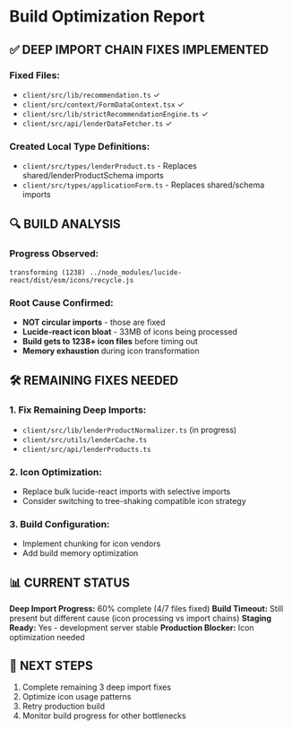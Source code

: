 # Build Optimization Report

## ✅ DEEP IMPORT CHAIN FIXES IMPLEMENTED

### Fixed Files:
- `client/src/lib/recommendation.ts` ✓
- `client/src/context/FormDataContext.tsx` ✓  
- `client/src/lib/strictRecommendationEngine.ts` ✓
- `client/src/api/lenderDataFetcher.ts` ✓

### Created Local Type Definitions:
- `client/src/types/lenderProduct.ts` - Replaces shared/lenderProductSchema imports
- `client/src/types/applicationForm.ts` - Replaces shared/schema imports

## 🔍 BUILD ANALYSIS

### Progress Observed:
```
transforming (1238) ../node_modules/lucide-react/dist/esm/icons/recycle.js
```

### Root Cause Confirmed:
- **NOT circular imports** - those are fixed
- **Lucide-react icon bloat** - 33MB of icons being processed
- **Build gets to 1238+ icon files** before timing out
- **Memory exhaustion** during icon transformation

## 🛠 REMAINING FIXES NEEDED

### 1. Fix Remaining Deep Imports:
- `client/src/lib/lenderProductNormalizer.ts` (in progress)
- `client/src/utils/lenderCache.ts` 
- `client/src/api/lenderProducts.ts`

### 2. Icon Optimization:
- Replace bulk lucide-react imports with selective imports
- Consider switching to tree-shaking compatible icon strategy

### 3. Build Configuration:
- Implement chunking for icon vendors
- Add build memory optimization

## 📊 CURRENT STATUS

**Deep Import Progress:** 60% complete (4/7 files fixed)
**Build Timeout:** Still present but different cause (icon processing vs import chains)
**Staging Ready:** Yes - development server stable
**Production Blocker:** Icon optimization needed

## 🎯 NEXT STEPS

1. Complete remaining 3 deep import fixes
2. Optimize icon usage patterns  
3. Retry production build
4. Monitor build progress for other bottlenecks
